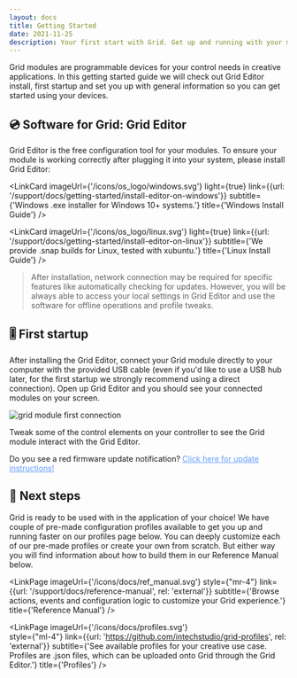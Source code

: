 ```yaml
---
layout: docs
title: Getting Started
date: 2021-11-25
description: Your first start with Grid. Get up and running with your modules, check out Grid Editor software install guides and see what you can do with your modules.
---
```


<script>

  import LinkCard from '$lib/mdsvex/components/_LinkCard.svelte';
  import LinkPage from '$lib/mdsvex/components/_LinkPage.svelte';

</script>

Grid modules are programmable devices for your control needs in creative applications. In this getting started guide we will check out Grid Editor install, first startup and set you up with general information so you can get started using your devices.

## :cd: Software for Grid: Grid Editor

Grid Editor is the free configuration tool for your modules. To ensure your module is working correctly after plugging it into your system, please install Grid Editor:


<div class="grid grid-rows-3 gap-2 pb-4">
  <LinkCard 
    imageUrl={'/icons/os_logo/macos.svg'} 
    light={true}
    link={{url: '/support/docs/getting-started/install-editor-on-macos'}}
    subtitle={'Signed .zip and .dmg formats are available to use with Mac OS systems.'}
    title={'Mac OS Install Guide'}
  />

  <LinkCard 
    imageUrl={'/icons/os_logo/windows.svg'} 
    light={true}
    link={{url: '/support/docs/getting-started/install-editor-on-windows'}}
    subtitle={'Windows .exe installer for Windows 10+ systems.'}
    title={'Windows Install Guide'}
  />

  <LinkCard 
    imageUrl={'/icons/os_logo/linux.svg'} 
    light={true}
    link={{url: '/support/docs/getting-started/install-editor-on-linux'}}
    subtitle={'We provide .snap builds for Linux, tested with xubuntu.'}
    title={'Linux Install Guide'}
  />

</div>

<slot/>

> After installation, network connection may be required for specific features like  automatically checking for updates. However, you will be always able to access your local settings in Grid Editor and use the software for offline operations and profile tweaks.

## :level_slider: First startup 

After installing the Grid Editor, connect your Grid module directly to your computer with the provided USB cable (even if you'd like to use a USB hub later, for the first startup we strongly recommend using a direct connection). Open up Grid Editor and you should see your connected modules on your screen.

<img class="w-full rounded-t-lg shadow-lg drop-shadow-xl bg-black" src="/images/docs/grid_first_connect.webp" alt="grid module first connection">

<!--

After installing the Grid Editor, connect your Grid module directly to your computer with the provided USB cable. Open up Grid Editor and you should see a welcoming message on your screen, as well as your module.


<div class="group flex flex-col rounded-t-lg shadow justify-center items-center w-full bg-primary p-10">
  <div class="w-full flex bg-black py-2 rounded-t-lg">
    <div class="mx-2 w-3 h-3 bg-gray-500 rounded-full"></div>
    <div class="mr-2 w-3 h-3 bg-gray-500 rounded-full"></div>
    <div class="mr-2 w-3 h-3 bg-gray-500 rounded-full"></div>
  </div>
  <div class="px-4 py-1 mt-4 hover:scale-105 transition rounded-md shadow bg-green-500 bg-opacity-50 text-center mb-8">Welcome, Grid works fine and is up-to-date!</div>
</div>
-->
Tweak some of the control elements on your controller to see the Grid module interact with the Grid Editor.

<div class="bg-black bg-opacity-20 p-4 border-l-8 border-red-500 rounded-lg shadow">
  Do you see a red firmware update notification? <a href="/support/docs/guides/firmware-update" sveltekit:prefetch style="color:rgb(97, 157, 255)" class="text-blue-500  cursor-pointer hover:underline"> Click here for update instructions!</a>
</div>

## :rocket: Next steps
Grid is ready to be used with in the application of your choice! We have couple of pre-made configuration profiles available to get you up and running faster on our profiles page below.
You can deeply customize each of our pre-made profiles or create your own from scratch. But either way you will find information about how to build them in our Reference Manual below.

<div class="items-start justify-between flex flex-row">

  <LinkPage
    imageUrl={'/icons/docs/ref_manual.svg'} 
    style={"mr-4"}
    link={{url: '/support/docs/reference-manual', rel: 'external'}}
    subtitle={'Browse actions, events and configuration logic to customize your Grid experience.'}
    title={'Reference Manual'}
  />

  <LinkPage
    imageUrl={'/icons/docs/profiles.svg'}   
    style={"ml-4"}
    link={{url: 'https://github.com/intechstudio/grid-profiles', rel: 'external'}}
    subtitle={'See available profiles for your creative use case. Profiles are .json files, which can be uploaded onto Grid through the Grid Editor.'}
    title={'Profiles'}
  />

</div>
